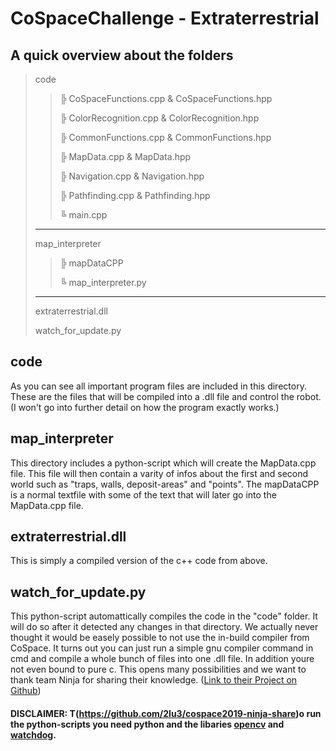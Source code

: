 # CoSpaceChallenge - Extraterrestrial

## A quick overview about the folders

>code
>>
>>  ╠ CoSpaceFunctions.cpp & CoSpaceFunctions.hpp
>>
>>  ╠ ColorRecognition.cpp & ColorRecognition.hpp
>>
>>  ╠ CommonFunctions.cpp & CommonFunctions.hpp
>>
>>  ╠ MapData.cpp & MapData.hpp
>>
>>  ╠ Navigation.cpp & Navigation.hpp
>>
>>  ╠ Pathfinding.cpp & Pathfinding.hpp
>>
>>  ╚ main.cpp
>--------------
> map_interpreter
>>
>>  ╠ mapDataCPP
>>
>>  ╚ map_interpreter.py
>--------------
>  extraterrestrial.dll
>  
>  watch_for_update.py

## code

As you can see all important program files are included in this directory.
These are the files that will be compiled into a .dll file and control the robot. 
(I won't go into further detail on how the program exactly works.)

## map_interpreter

This directory includes a python-script which will create the MapData.cpp file. 
This file will then contain a varity of infos about the first and second world such as "traps, walls, deposit-areas" and "points".
The mapDataCPP is a normal textfile with some of the text that will later go into the MapData.cpp file.

## extraterrestrial.dll

This is simply a compiled version of the c++ code from above.


## watch_for_update.py

This python-script automattically compiles the code in the "code" folder. 
It will do so after it detected any changes in that directory.
We actually never thought it would be easely possible to not use the in-build compiler from CoSpace. It turns out you can just run a simple gnu compiler command in cmd and compile a whole bunch of files into one .dll file. In addition youre not even bound to pure c.
This opens many possibilities and we want to thank team Ninja for sharing their knowledge. ([Link to their Project on Github](https://github.com/2lu3/cospace2019-ninja-share))

#### DISCLAIMER: T(https://github.com/2lu3/cospace2019-ninja-share)o run the python-scripts you need python and the libaries [opencv](https://pypi.org/project/opencv-python/) and [watchdog](https://pypi.org/project/watchdog/).

